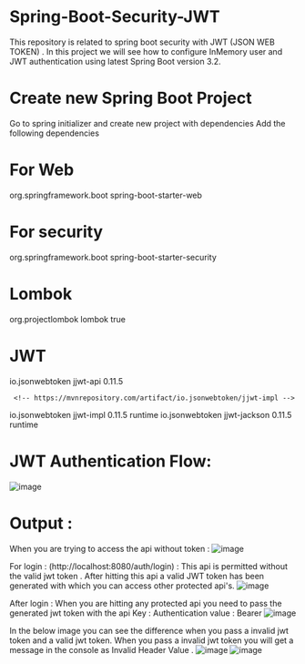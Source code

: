# Spring-Boot-Security-JWT
This repository is related to spring boot security with JWT (JSON WEB TOKEN) .
In this project we will see how to configure InMemory user and JWT authentication using latest Spring Boot version 3.2.

# Create new Spring Boot Project
Go to spring initializer and create new project with dependencies
Add the following dependencies
# For Web
<dependency>
    <groupId>org.springframework.boot</groupId>
    <artifactId>spring-boot-starter-web</artifactId>
</dependency>

# For security
<dependency>
    <groupId>org.springframework.boot</groupId>
    <artifactId>spring-boot-starter-security</artifactId>
</dependency>

# Lombok
<dependency>
    <groupId>org.projectlombok</groupId>
    <artifactId>lombok</artifactId>
    <optional>true</optional>
</dependency>

# JWT
 <!-- https://mvnrepository.com/artifact/io.jsonwebtoken/jjwt-api -->
<dependency>
    <groupId>io.jsonwebtoken</groupId>
    <artifactId>jjwt-api</artifactId>
    <version>0.11.5</version>
</dependency>

     <!-- https://mvnrepository.com/artifact/io.jsonwebtoken/jjwt-impl -->
<dependency>
    <groupId>io.jsonwebtoken</groupId>
    <artifactId>jjwt-impl</artifactId>
    <version>0.11.5</version>
    <scope>runtime</scope>
</dependency>

<dependency>
    <groupId>io.jsonwebtoken</groupId>
    <artifactId>jjwt-jackson</artifactId> <!-- or jjwt-gson if Gson is preferred -->
    <version>0.11.5</version>
    <scope>runtime</scope>
</dependency>

# JWT Authentication Flow: 
![image](https://github.com/pratik1507/Spring-Boot-Security---JWT/assets/110710381/49ba67dc-46aa-4ce0-8d52-50b247801802)

# Output : 
When you are trying to access the api without token : 
![image](https://github.com/pratik1507/Spring-Boot-Security---JWT/assets/110710381/23f84be2-033f-48f3-b028-2c1a50fe9ad6)

For login : (http://localhost:8080/auth/login) : This api is permitted without the valid jwt token .
After hitting this api a valid JWT token has been generated with which you can access other protected api's.
![image](https://github.com/pratik1507/Spring-Boot-Security---JWT/assets/110710381/6ec71ee5-4307-4584-ac8a-83e4cc29f73f)

After login : 
When you are hitting any protected api you need to pass the generated jwt token with the api 
Key : Authentication
value : Bearer <generated jwt token>
![image](https://github.com/pratik1507/Spring-Boot-Security---JWT/assets/110710381/aee1e8d3-3c9d-481c-b328-fc58e28513e0)

In the below image you can see the difference when you pass a invalid jwt token and a valid jwt token. When you pass a invalid jwt token you will get a message in the console as Invalid Header Value .
![image](https://github.com/pratik1507/Spring-Boot-Security---JWT/assets/110710381/892775f3-edd3-4458-98c4-bcc0f6f56e9f)
![image](https://github.com/pratik1507/Spring-Boot-Security---JWT/assets/110710381/5e46db01-e38e-4b74-b4ea-9661c8f89ca8)






